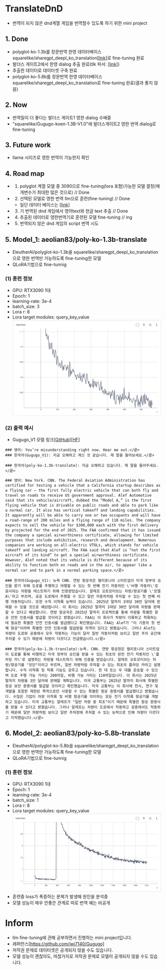 # TranslateDnD
- 번역이 되지 않은 dnd계열 게임을 번역할수 있도록 하기 위한 mini project

## 1. Done
- polyglot-ko-1.3b를 장문번역 한영 데이터베이스 squarelike/sharegpt_deepl_ko_translation[[link](https://huggingface.co/datasets/squarelike/sharegpt_deepl_ko_translation)]로 fine-tuning 완료
- 발더스 게이트2에서 한영 dialog 추출 완료(tlk 파서: [[link](https://github.com/3zhang/TLK-v1-file-parser-for-Python)])
- 추출한 데이터로 데이터셋 구축 완료
- polyglot-ko-5.8b를 장문번역 한영 데이터베이스 squarelike/sharegpt_deepl_ko_translation로 fine-tuning 완료(결과 좋지 않음)

## 2. Now
- 번역질이 더 좋다는 발더스 게이트1 영한 dialog 수배중
- "squarelike/Gugugo-koen-1.3B-V1.0"에 발더스게이트2 영한 번역 dialog로 fine-tuning

## 3. Future work
- llama 시리즈로 영한 번역이 가능한지 확인

## 4. Road map
- 1. polyglot 계열 모델 중 3090으로 fine-tuning(lora 포함)가능한 모델 결정(매개변수가 최대한 많은 것으로) // Done
- 2. 선택된 모델로 영한 번역 llm으로 훈련(fine-tuning) // Done
    - 일단 데이터 베이스는 [[link](https://huggingface.co/datasets/squarelike/sharegpt_deepl_ko_translation)]
- 3. 기 번역된 dnd 게임에서 영어text와 한글 text 추출 // Done
- 4. 추출된 데이터로 영한번역기로 훈련된 모델 fine-tuning // ing
- 5. 번역되지 않은 dnd 게임의 script 번역 시도

## 5. Model_1: aeolian83/poly-ko-1.3b-translate
- EleutherAI/polyglot-ko-1.3b을 squarelike/sharegpt_deepl_ko_translation으로 영한 번역만 가능하도록 fine-tuning한 모델
- QLoRA기법으로 fine-tunnig
### (1) 훈련 정보
- GPU: RTX3090 1대
- Epoch: 1
- learning-rate: 3e-4
- batch_size: 3
- Lora r: 8
- Lora target modules: query_key_value  
![loss그래프](./img/polyglot-ko-1.3b-translate-1epoch.png)


### (2) 출력 예시
- Gugugo_V1 모델 링크[[GitHub](https://github.com/jwj7140/Gugugo)][[HF](https://huggingface.co/squarelike/Gugugo-koen-1.3B-V1.0)]
```
### 영어: You’re misunderstanding right now. Hear me out.</끝>
### 한국어(Gugugo_V1): 지금 오해하고 계신 것 같습니다. 제 말을 들어보세요.</끝>

### 한국어(poly-ko-1.3b-translate): 지금 오해하고 있습니다. 제 말을 들어주세요.</끝>
```
```
### 영어: New York. CNN. The Federal Aviation Administration has certified for testing a vehicle that a California startup describes as a flying car — the first fully electric vehicle that can both fly and travel on roads to receive US government approval. Alef Automotive said that its vehicle/aircraft, dubbed the “Model A,” is the first flying vehicle that is drivable on public roads and able to park like a normal car. It also has vertical takeoff and landing capabilities. It apparently will be able to carry one or two occupants and will have a road-range of 200 miles and a flying range of 110 miles. The company expects to sell the vehicle for $300,000 each with the first delivery by projected for the end of 2025. The FAA confirmed that it has issued the company a special airworthiness certificate, allowing for limited purposes that include exhibition, research and development. Numerous companies are working on all-electric VTOLs, which stands for vehicle takeoff and landing aircraft. The FAA said that Alef is “not the first aircraft of its kind” to get a special airworthiness certificate. However, Alef noted that its vehicle is different because of its ability to function both on roads and in the air, to appear like a normal car and to park in a normal parking space.</끝>

### 한국어(Gugugo_V1): 뉴욕 CNN. 연방 항공국은 캘리포니아 스타트업이 미국 정부의 승인을 받기 위해 도로를 주행하고 여행할 수 있는 첫 번째 전기 자동차인 \'비행 자동차\'로 묘사되는 차량을 테스트하기 위해 인증받았습니다. 알레프 오토모티브는 차량/항공기를 \'모델 A\'라고 부르며, 공공 도로에서 주행할 수 있고 일반 자동차처럼 주차할 수 있는 첫 번째 비행 자동차입니다. 또한 수직 이착륙 능력이 있습니다. 2025년 말까지 1대당 30만 달러에 판매할 수 있을 것으로 예상됩니다. 이 회사는 2025년 말까지 1대당 30만 달러에 차량을 판매할 수 있다고 예상합니다. 연방 항공국은 2025년 말까지 프로젝트를 통해 차량을 특별한 항공 안전 인증서를 발급할 것이라고 밝혔습니다. FAA는 이 회사가 차량이 이륙하고 착륙하는 데 필요한 특별한 안전 인증서를 발급했다고 확인했습니다. FAA는 Alef가 "이 기종의 첫 번째 항공"이라며 특별한 안전 인증서를 발급받을 자격이 있다고 밝혔습니다. 그러나 Alef는 차량이 도로와 공중에서 모두 작동하는 기능이 달라 일반 자동차처럼 보이고 일반 주차 공간에 주차할 수 있기 때문에 차량이 다르다고 언급했습니다.</끝>

### 한국어(poly-ko-1.3b-translate):뉴욕. CNN. 연방 항공청은 캘리포니아 스타트업이 도로를 통해 비행하고 미국 정부의 승인을 받을 수 있는 최초의 완전 전기 자동차인 \'플라잉 카\'로 설명하는 차량을 테스트하기 위해 인증을 받았습니다. 알레프 오토모티브는 차량/항공기를 "모던"이라고 부르며, 일반 차량처럼 주차할 수 있는 최초의 플라잉 카라고 설명합니다. 수직 이착륙 및 착륙 기능도 갖추고 있습니다. 한 대 또는 두 대를 운송할 수 있으며 도로 주행 가능 거리는 200마일, 비행 가능 거리는 110마일입니다. 이 회사는 2025년 말까지 차량을 3만 달러에 판매할 계획입니다. 미국 교통부는 2025년 말까지 회사에 특별한 항공 보안 증명서를 발급할 것이라고 확인했습니다. 미국 교통부는 이 회사에 전시, 연구 및 개발을 포함한 제한된 목적으로만 사용할 수 있는 특별한 항공 증명서를 발급했다고 밝혔습니다. 수많은 기업이 차량 이착륙 및 비행 항공기를 의미하는 모든 전기 이착륙 항공기를 개발하고 있습니다. 미국 교통부는 알레프가 "일반 차량 중 최초"이기 때문에 특별한 항공 증명서를 받을 수 있다고 밝혔습니다. 그러나 알레프는 차량이 도로에서 작동하고 공중에서도 작동하기 때문에 일반 차량처럼 보이고 일반 주차장에 주차할 수 있는 능력으로 인해 차량이 다르다고 지적했습니다.</끝>
```

## 6. Model_2: aeolian83/poly-ko-5.8b-translate
- EleutherAI/polyglot-ko-5.8b을 squarelike/sharegpt_deepl_ko_translation으로 영한 번역만 가능하도록 fine-tuning한 모델
- QLoRA기법으로 fine-tunnig
### (1) 훈련 정보
- GPU: RTX3090 1대
- Epoch: 1
- learning-rate: 3e-4
- batch_size: 1
- Lora r: 8
- Lora target modules: query_key_value 
![loss그래프](./img/polyglot-ko-5.8b-translate-1epoch.png)
- 훈련중 loss가 폭증하는 문제가 발생해 원인을 분석중
- 모델 성능이 매우 안좋은 관계로 따로 번역 예는 비공개


# Inform
- llm fine-tuning에 관해 공부하면서 진행하는 mini project입니다. 
- 레퍼런스[https://github.com/jwj7140/Gugugo]
- 저작권 문제로 데이터셋은 공개되지 않을 수도 있습니다. 
- 모델 성능이 괜찮아도, 마찮가지로 저작권 문제로 모델이 공개되지 않을 수도 있습니다. 